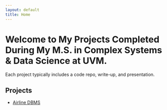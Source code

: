 ```yaml
---
layout: default
title: Home
---
```


# Welcome to My Projects Completed During My M.S. in Complex Systems & Data Science at UVM.

Each project typically includes a code repo, write-up, and presentation.

## Projects
- [Airline DBMS](projects/airlines.md)
